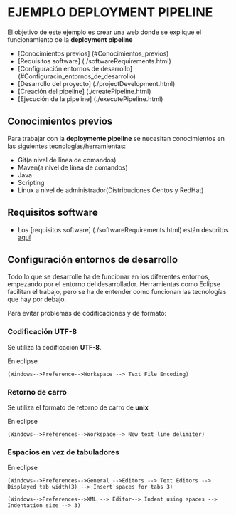 EJEMPLO DEPLOYMENT PIPELINE
===========================

El objetivo de este ejemplo es crear una web donde se explique el funcionamiento
de la **deployment pipeline**

* [Conocimientos previos] (#Conocimientos_previos)
* [Requisitos software] (./softwareRequirements.html)
* [Configuración entornos de desarrollo] (#Configuracin_entornos_de_desarrollo)
* [Desarrollo del proyecto] (./projectDevelopment.html)
* [Creación del pipeline] (./createPipeline.html)
* [Ejecución de la pipeline] (./executePipeline.html)

Conocimientos previos
---------------------

Para trabajar con la **deploymente pipeline** se necesitan conocimientos en las
siguientes tecnologías/herramientas:

* Git(a nivel de línea de comandos)
* Maven(a nivel de línea de comandos)
* Java
* Scripting
* Linux a nivel de administrador(Distribuciones Centos y RedHat)

Requisitos software
-------------------

* Los [requisitos software] (./softwareRequirements.html) están descritos
[aquí](./softwareRequirements.html)


Configuración entornos de desarrollo
------------------------------------

Todo lo que se desarrolle ha de funcionar en los diferentes entornos, empezando
por el entorno del desarrollador. Herramientas como Eclipse facilitan el trabajo,
pero se ha de entender como funcionan las tecnologías que hay por debajo.

Para evitar problemas de codificaciones y de formato:

### Codificación UTF-8
Se utiliza la codificación **UTF-8**.

En eclipse

```
(Windows-->Preference-->Workspace --> Text File Encoding)
```

### Retorno de carro
Se utiliza el formato de retorno de carro de **unix**

En eclipse

```
(Windows-->Preferences-->Workspace--> New text line delimiter)
```

### Espacios en vez de tabuladores

En eclipse

```
(Windows-->Preferences-->General -->Editors --> Text Editors --> 
Displayed tab width(3) --> Insert spaces for tabs 3)

(Windows-->Preferences-->XML --> Editor--> Indent using spaces --> 
Indentation size --> 3)
```